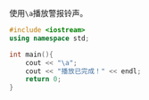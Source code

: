 使用`\a`播放警报铃声。

```cpp
#include <iostream>
using namespace std;

int main(){
	cout << "\a";
	cout << "播放已完成！" << endl; 
	return 0;
} 
```

